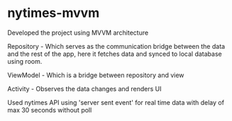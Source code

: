 # nytimes-mvvm

Developed the project using MVVM architecture

Repository - Which serves as the communication bridge between the data and the rest of the app,
here it fetches data and synced to local database using room.

ViewModel - Which is a bridge between repository and view

Activity - Observes the data changes and renders UI

Used nytimes API using 'server sent event' for real time data with delay of max 30 seconds without poll  
